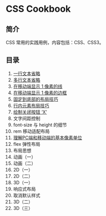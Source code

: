 # CSS Cookbook

## 简介

CSS 常用的实践用例，内容包括：CSS、CSS3。

## 目录

1. [一行文本省略](docs/one_line_text_omitted.md)
2. [多行文本省略](docs/multi_line_text_omitted.md)
3. [在移动端显示 1 像素的线](docs/1pixel_line_on_mobile.md)
4. [在移动端显示 1 像素的边框](docs/1pixel_border_on_mobile.md)
5. [固定到底部的布局技巧](fixed_on_the_end.md)
6. [行内元素布局技巧](docs/layout_by_inline_block.md)
7. [绘制关闭按钮 ‘X’](docs/drawing_close_btn.md)
8. 文字间距控制
9. font-size 与 height 的细节
10. rem 移动适配布局
11. [理解PC端和移动端的基本像素单位](/docs/pc_mobile_pixel_unit.md)
12. flex 弹性布局
13. 布局思想
14. 动画（一）
15. 动画（二）
16. 2D（一）
17. 2D（二）
18. 3D（一）
19. 响应式布局
20. 取消默认样式
21. 3D（二）
22. 3D（三）

